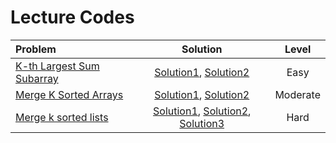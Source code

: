 # Lecture Codes

|  Problem  |  Solution  |  Level  |
|:----------|:----------:|:-------:|
|  [K-th Largest Sum Subarray](https://www.naukri.com/code360/problems/k-th-largest-sum-contiguous-subarray_920398)  |  [Solution1](https://github.com/kishanrajput23/Love-Babbar-CPP-DSA-Course/blob/main/Lectures/Lecture_76/Lecture_Codes/kth_largest_sum_subarray_approach_1.cpp), [Solution2](https://github.com/kishanrajput23/Love-Babbar-CPP-DSA-Course/blob/main/Lectures/Lecture_76/Lecture_Codes/kth_largest_sum_subarray_approach_2.cpp)  |  Easy  |
|  [Merge K Sorted Arrays](https://www.naukri.com/code360/problems/merge-k-sorted-arrays_975379)  |  [Solution1](https://github.com/kishanrajput23/Love-Babbar-CPP-DSA-Course/blob/main/Lectures/Lecture_76/Lecture_Codes/merge_k_sorted_arrays_approach_1.cpp), [Solution2](https://github.com/kishanrajput23/Love-Babbar-CPP-DSA-Course/blob/main/Lectures/Lecture_76/Lecture_Codes/merge_k_sorted_arrays_approach_2.cpp)  |  Moderate  |
|  [Merge k sorted lists](https://www.naukri.com/code360/problems/merge-k-sorted-lists_992772)  |  [Solution1](https://github.com/kishanrajput23/Love-Babbar-CPP-DSA-Course/blob/main/Lectures/Lecture_76/Lecture_Codes/merge_k_sorted_lists_approach_1.cpp), [Solution2](https://github.com/kishanrajput23/Love-Babbar-CPP-DSA-Course/blob/main/Lectures/Lecture_76/Lecture_Codes/merge_k_sorted_lists_approach_2.cpp), [Solution3](https://github.com/kishanrajput23/Love-Babbar-CPP-DSA-Course/blob/main/Lectures/Lecture_76/Lecture_Codes/merge_k_sorted_lists_approach_3.cpp)  |  Hard  |
